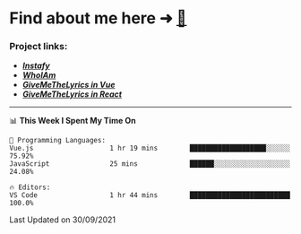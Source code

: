 # Find about me here ➜ [🧑](https://pauabella.dev)

### Project links:
- ***[Instafy](https://instafy.me)***
- ***[WhoIAm](https://pauabella.dev)***
- ***[GiveMeTheLyrics in Vue](https://lyrics.pauabella.dev)***
- ***[GiveMeTheLyrics in React](https://pauabella.dev/GiveMeTheLyrics)***

---
<!--START_SECTION:waka-->
📊 **This Week I Spent My Time On** 

```text
💬 Programming Languages: 
Vue.js                   1 hr 19 mins        ███████████████████░░░░░░   75.92% 
JavaScript               25 mins             ██████░░░░░░░░░░░░░░░░░░░   24.08%

🔥 Editors: 
VS Code                  1 hr 44 mins        █████████████████████████   100.0%

```


 Last Updated on 30/09/2021
<!--END_SECTION:waka-->
